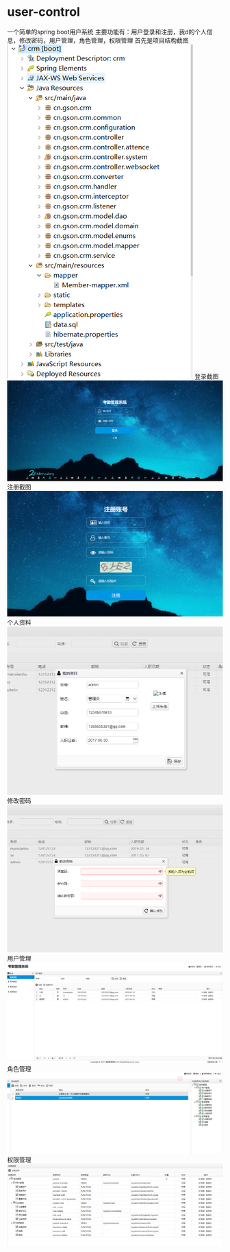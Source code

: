 # user-control
一个简单的spring boot用户系统
主要功能有：用户登录和注册，我d的个人信息，修改密码，用户管理，角色管理，权限管理
首先是项目结构截图
![image](https://github.com/mars0520/user-control/blob/master/q8.jpg)
登录截图
![image](https://github.com/mars0520/user-control/blob/master/q1.jpg)
注册截图
![image](https://github.com/mars0520/user-control/blob/master/q7.jpg)
个人资料
![image](https://github.com/mars0520/user-control/blob/master/q3.jpg)
修改密码
![image](https://github.com/mars0520/user-control/blob/master/q4.jpg)
用户管理
![image](https://github.com/mars0520/user-control/blob/master/q2.jpg)
角色管理
![image](https://github.com/mars0520/user-control/blob/master/q5.jpg)
权限管理
![image](https://github.com/mars0520/user-control/blob/master/q6.jpg)
